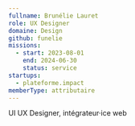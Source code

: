 ```yaml
---
fullname: Brunélie Lauret
role: UX Designer
domaine: Design
github: funelie
missions:
  - start: 2023-08-01
    end: 2024-06-30
    status: service
startups:
  - plateforme.impact
memberType: attributaire
---
```


UI  UX Designer, intégrateur·ice web
